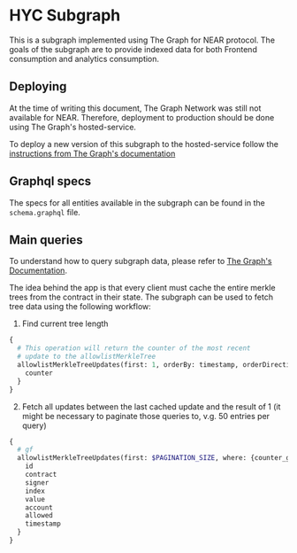 # HYC Subgraph

This is a subgraph implemented using The Graph for NEAR protocol.
The goals of the subgraph are to provide indexed data for both Frontend consumption and analytics consumption.

## Deploying

At the time of writing this document, The Graph Network was still not available for NEAR. Therefore, deployment to production should be done using The Graph's hosted-service.

To deploy a new version of this subgraph to the hosted-service follow the [instructions from The Graph's documentation](https://thegraph.com/docs/en/deploying/deploying-a-subgraph-to-hosted/)

## Graphql specs

The specs for all entities available in the subgraph can be found in the `schema.graphql` file.

## Main queries

To understand how to query subgraph data, please refer to [The Graph's Documentation](https://thegraph.com/docs/en/querying/querying-the-graph/).

The idea behind the app is that every client must cache the entire merkle trees from the contract in their state. The subgraph can be used to fetch tree data using the following workflow:

1. Find current tree length
```graphql
{
  # This operation will return the counter of the most recent
  # update to the allowlistMerkleTree
  allowlistMerkleTreeUpdates(first: 1, orderBy: timestamp, orderDirection: desc) {
    counter
  }
}
```

2. Fetch all updates between the last cached update and the result of 1 (it might be necessary to paginate those queries to, v.g. 50 entries per query)
```graphql
{
  # gf
  allowlistMerkleTreeUpdates(first: $PAGINATION_SIZE, where: {counter_gt: $ALREADY_CACHED_ITEMS}, orderBy: timestamp, orderDirection: asc) {
    id
    contract
    signer
    index
    value
    account
    allowed
    timestamp
  }
}
```
